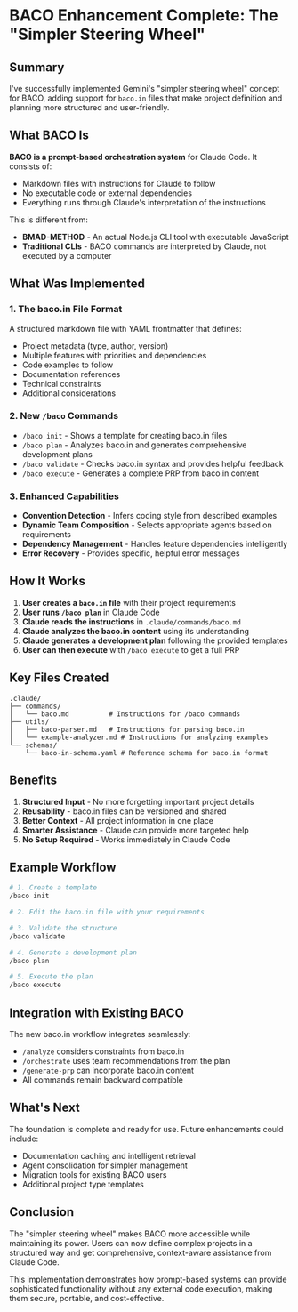 # BACO Enhancement Complete: The "Simpler Steering Wheel"

## Summary

I've successfully implemented Gemini's "simpler steering wheel" concept for BACO, adding support for `baco.in` files that make project definition and planning more structured and user-friendly.

## What BACO Is

**BACO is a prompt-based orchestration system** for Claude Code. It consists of:
- Markdown files with instructions for Claude to follow
- No executable code or external dependencies
- Everything runs through Claude's interpretation of the instructions

This is different from:
- **BMAD-METHOD** - An actual Node.js CLI tool with executable JavaScript
- **Traditional CLIs** - BACO commands are interpreted by Claude, not executed by a computer

## What Was Implemented

### 1. The baco.in File Format
A structured markdown file with YAML frontmatter that defines:
- Project metadata (type, author, version)
- Multiple features with priorities and dependencies
- Code examples to follow
- Documentation references
- Technical constraints
- Additional considerations

### 2. New `/baco` Commands
- `/baco init` - Shows a template for creating baco.in files
- `/baco plan` - Analyzes baco.in and generates comprehensive development plans
- `/baco validate` - Checks baco.in syntax and provides helpful feedback
- `/baco execute` - Generates a complete PRP from baco.in content

### 3. Enhanced Capabilities
- **Convention Detection** - Infers coding style from described examples
- **Dynamic Team Composition** - Selects appropriate agents based on requirements
- **Dependency Management** - Handles feature dependencies intelligently
- **Error Recovery** - Provides specific, helpful error messages

## How It Works

1. **User creates a `baco.in` file** with their project requirements
2. **User runs `/baco plan`** in Claude Code
3. **Claude reads the instructions** in `.claude/commands/baco.md`
4. **Claude analyzes the baco.in content** using its understanding
5. **Claude generates a development plan** following the provided templates
6. **User can then execute** with `/baco execute` to get a full PRP

## Key Files Created

```
.claude/
├── commands/
│   └── baco.md          # Instructions for /baco commands
├── utils/
│   ├── baco-parser.md   # Instructions for parsing baco.in
│   └── example-analyzer.md # Instructions for analyzing examples
└── schemas/
    └── baco-in-schema.yaml # Reference schema for baco.in format
```

## Benefits

1. **Structured Input** - No more forgetting important project details
2. **Reusability** - baco.in files can be versioned and shared
3. **Better Context** - All project information in one place
4. **Smarter Assistance** - Claude can provide more targeted help
5. **No Setup Required** - Works immediately in Claude Code

## Example Workflow

```bash
# 1. Create a template
/baco init

# 2. Edit the baco.in file with your requirements

# 3. Validate the structure
/baco validate

# 4. Generate a development plan
/baco plan

# 5. Execute the plan
/baco execute
```

## Integration with Existing BACO

The new baco.in workflow integrates seamlessly:
- `/analyze` considers constraints from baco.in
- `/orchestrate` uses team recommendations from the plan
- `/generate-prp` can incorporate baco.in content
- All commands remain backward compatible

## What's Next

The foundation is complete and ready for use. Future enhancements could include:
- Documentation caching and intelligent retrieval
- Agent consolidation for simpler management
- Migration tools for existing BACO users
- Additional project type templates

## Conclusion

The "simpler steering wheel" makes BACO more accessible while maintaining its power. Users can now define complex projects in a structured way and get comprehensive, context-aware assistance from Claude Code.

This implementation demonstrates how prompt-based systems can provide sophisticated functionality without any external code execution, making them secure, portable, and cost-effective.